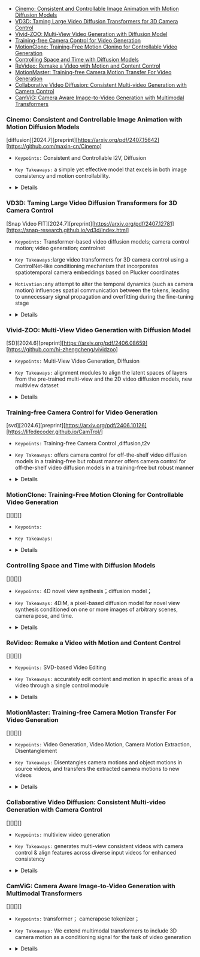 - [Cinemo: Consistent and Controllable Image Animation with Motion Diffusion Models](#cinemo-consistent-and-controllable-image-animation-with-motion-diffusion-models)
- [VD3D: Taming Large Video Diffusion Transformers for 3D Camera Control](#vd3d-taming-large-video-diffusion-transformers-for-3d-camera-control)
- [Vivid-ZOO: Multi-View Video Generation with Diffusion Model](#vivid-zoo-multi-view-video-generation-with-diffusion-model)
- [Training-free Camera Control for Video Generation](#training-free-camera-control-for-video-generation)
- [MotionClone: Training-Free Motion Cloning for Controllable Video Generation](#motionclone-training-free-motion-cloning-for-controllable-video-generation)
- [Controlling Space and Time with Diffusion Models](#controlling-space-and-time-with-diffusion-models)
- [ReVideo: Remake a Video with Motion and Content Control](#revideo-remake-a-video-with-motion-and-content-control)
- [MotionMaster: Training-free Camera Motion Transfer For Video Generation](#motionmaster-training-free-camera-motion-transfer-for-video-generation)
- [Collaborative Video Diffusion: Consistent Multi-video Generation with Camera Control](#collaborative-video-diffusion-consistent-multi-video-generation-with-camera-control)
- [CamViG: Camera Aware Image-to-Video Generation with Multimodal Transformers](#camvig-camera-aware-image-to-video-generation-with-multimodal-transformers)

### Cinemo: Consistent and Controllable Image Animation with Motion Diffusion Models
[diffusion][2024.7][preprint][https://arxiv.org/pdf/2407.15642][https://github.com/maxin-cn/Cinemo]
- `Keypoints:` Consistent and Controllable I2V, Diffusion
- `Key Takeaways:` a simple yet effective model that excels in both image consistency and motion controllability.
-   <details>
    <summary>Details</summary>

    `Method:`
    - a.Motion residuals learning(flexibly respond to textual prompts)
    - Train Input = concat(ImageCond, FrameResidual+Noise+ImageCond)
    - Infer Input = concat(ImageCond, (PredictedFrameResidual)_(t-1)+ImageCond)
    - b.Motion intensity controllability: use S(video)=Average SSIM between frames as a condition
    - c.DCT-based noise refinement: Use Discrete Cosine Transformation (DCT) to combine high freq components of noise and low freq components of image as refined noise for denoising process
</details>


### VD3D: Taming Large Video Diffusion Transformers for 3D Camera Control
[Snap Video FIT][2024.7][preprint][https://arxiv.org/pdf/2407.12781][https://snap-research.github.io/vd3d/index.html]
- `Keypoints:`  Transformer-based video diffusion models; camera control motion; video generation; controlnet
- `Key Takeaways:`large video transformers for 3D camera control using a ControlNet-like conditioning mechanism that incorporates spatiotemporal camera embeddings based on Plucker coordinates
- `Motivation:`any attempt to alter the temporal dynamics (such as camera motion) influences spatial communication between the tokens, leading to unnecessary signal propagation and overfitting during the fine-tuning stage



-   <details>
    <summary>Details</summary>

    - `Method:`

    based on SnapVideo: 
    video_patch-->conditioned with camera plucker-->CrossAttn with textcond-->FIT Block-->new latent-->denoise-->output:pixel_level_video

    conditioned with camera plucker: similar to controlNet
      <img width="508" alt="qsvX_03PkE78KOQ17PWzh6B-eVY9b4GBR1-wTFtPBE4" src="https://github.com/user-attachments/assets/18806876-2b19-4d3d-9896-26f82426d57d">
</details>

### Vivid-ZOO: Multi-View Video Generation with Diffusion Model
[SD][2024.6][preprint][https://arxiv.org/pdf/2406.08659][https://github.com/hi-zhengcheng/vividzoo]
- `Keypoints:` Multi-View Video Generation, Diffusion
- `Key Takeaways:` alignment modules to align the latent spaces of layers from the pre-trained multi-view and the 2D video diffusion models, new multiview dataset
-   <details>
    <summary>Details</summary>

    `Method:`
    - model:noise(bs,view_num,frame,c,h,w)—>pretrained multiview image diffusion layer—>3d-2d MLP(resblock)—>pretrained video diffusion layer—>2d-3d MLP(resblock)—>…
    - <img src="https://github.com/user-attachments/assets/9884b68f-a41b-4fc7-96e1-3ea51a13ab57">
    - <img src="https://github.com/user-attachments/assets/91e5c4f4-f001-469f-aae7-deb3e315b452">


</details>


### Training-free Camera Control for Video Generation
[svd][2024.6][preprint][https://arxiv.org/pdf/2406.10126][https://lifedecoder.github.io/CamTrol/]
- `Keypoints:` Training-free Camera Control ,diffusion,t2v
- `Key Takeaways:` offers camera control for off-the-shelf video diffusion models in a training-free but robust manner offers camera control for off-the-shelf video diffusion models in a training-free but robust manner
-   <details>
    <summary>Details</summary>

    `Method:`
    - stage1: image -> point cloud -> images of new camera positions (still low quality)
    - stage2: images of new camera positions —diffusion—> noised images —denoise—>  high quality video
    - <img src="https://github.com/user-attachments/assets/e0cc0052-3960-49d3-b9b7-81bbf7ff83c2">

</details>


### MotionClone: Training-Free Motion Cloning for Controllable Video Generation
[][][][]
- `Keypoints:`
- `Key Takeaways:`
-   <details>
    <summary>Details</summary>

    - `Method:`
</details>


### Controlling Space and Time with Diffusion Models
[][][][]
- `Keypoints:` 4D novel view synthesis；diffusion model；
- `Key Takeaways:` 4DiM, a pixel-based diffusion model for novel view synthesis conditioned on one or more images of arbitrary scenes, camera pose, and time.
-   <details>
    <summary>Details</summary>

    `Method:`
    - Architecture: Finding a way to effectively condition on both camera pose and time in a way that allows for incomplete training data is essential; They thus propose to chain “Masked FiLM” layers for (positional encodings of) diffusion noise levels, per-pixel ray origins and directions, and video timestamps. When any of these conditioning signals is missing the FiLM layers are designed to reduce to the identity function;
    - Sampling：They propose multi-guidance to train on multi datasets including: A.a large-scale dataset of 30M videos without pose annotations：ScanNet++  and Matterport3D； B.We also use 1000 scenes from Street View with permission from Google, comprising posed panoramas with timestamps (i.e., it is a “4D” dataset)；
    - <img src="https://github.com/user-attachments/assets/51aec161-bd00-4a21-8ee6-709785c9fc12">

</details>

### ReVideo: Remake a Video with Motion and Content Control 
[][][][]
- `Keypoints:` SVD-based Video Editing
- `Key Takeaways:` accurately edit content and motion in specific areas of a video through a single control module
-   <details>
    <summary>Details</summary>

    `Method:`
     - Training strategy：3-Stage
      1.only train the motion trajectory control
      2.the editing region and the unedited region come from two different videos
      3.fine-tune the key embedding and value embedding in temporal self-attention layers of the control module and SVD model
      <img src='https://github.com/user-attachments/assets/aa683b1b-4b72-4353-9b21-491985080c5d'>
      <img src='https://github.com/user-attachments/assets/13bc20ee-0049-428b-997d-623fcf607442'>

</details>


### MotionMaster: Training-free Camera Motion Transfer For Video Generation
[][][][]
- `Keypoints:` Video Generation, Video Motion, Camera Motion Extraction, Disentanglement
- `Key Takeaways:` Disentangles camera motions and object motions in source videos, and transfers the extracted camera motions to new videos
-   <details>
    <summary>Details</summary>

    - `Method:` extract motion from temperal attention map: 1. one-shot camera motion disentanglement: extract camera motion from single video, use SAM to get moving object mask, apply poisson blending and Successive Over Relaxation algorithm to predict camera motion.  2.few-shot camera motion disentanglement: for difficult case, can extract common camera motion from multiple videos (videos should have similar camera motion), apply DBSCAN to cluster pixel motion, then combine resulting motion.<img src='https://github.com/user-attachments/assets/5f1e5284-b3c3-456f-a2ea-c9a8fe5a0af9'>


</details>

### Collaborative Video Diffusion: Consistent Multi-video Generation with Camera Control 
[][][][]
- `Keypoints:` multiview video generation
- `Key Takeaways:` generates multi-view consistent videos with camera control & align features across diverse input videos for enhanced consistency
-   <details>
    <summary>Details</summary>

    - `Method:`
    The key insight of this module is as the two videos are assumed to be synchronized to each other, the same frame from the two videos is supposed to share the same underlying geometry and hence can be correlated by their epipolar geometry defined by the given camera poses.<img src='https://github.com/user-attachments/assets/7394391a-0a9e-4de3-a8a7-b46d36fba6c0'>
    Cross-View Sync Module:![image](https://github.com/user-attachments/assets/4f0ddda3-8804-4b2d-82de-a2b564668023)


</details>


### CamViG: Camera Aware Image-to-Video Generation with Multimodal Transformers
[][][][]
- `Keypoints:` transformer； camerapose tokenizer；
- `Key Takeaways:` We extend multimodal transformers to include 3D camera motion as a conditioning signal for the task of video generation
-   <details>
    <summary>Details</summary>

    - `Method:` we hypothesized that we could re-use existing neural audio algorithms [17] to convert camera path data, represented as a 1D array of floating point numbers, into a small number of tokens appropriate for use with our transformer architecture.
      ![image](https://github.com/user-attachments/assets/002aa447-ded7-41e2-9cf6-26b85df0b62a)

</details>



